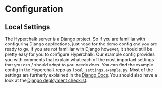 # Configuration

## Local Settings

The Hyperchalk server is a Django project. So if you are famililar with configuring Django
applications, just head for the demo config and you are ready to go. If you are not famililar
with Django however, it should still be pretty easy for you to configure Hyperchalk. Our example
config provides you with comments that explain what each of the most important settings that you
can / should adept to you needs does. You can find the example config in the Hyperchalk repo as
`local_settings.example.py`. Most of the settings are furtherly explained in the
[Django Docs](https://docs.djangoproject.com/en/3.2/topics/settings/). You should also have a look
at the [Django deployment checklist](https://docs.djangoproject.com/en/2.0/howto/deployment/checklist/).
